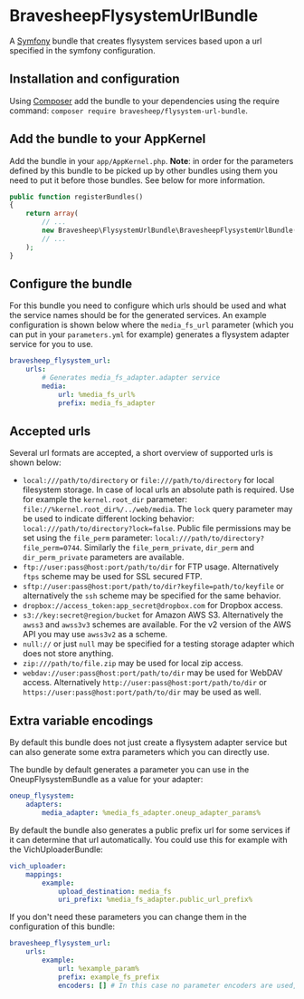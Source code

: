 # BravesheepFlysystemUrlBundle

A [Symfony](https://symfony.com/) bundle that creates flysystem services
based upon a url specified in the symfony configuration.

## Installation and configuration
Using [Composer](https://getcomposer.org/) add the bundle to your
dependencies using the require command: 
`composer require bravesheep/flysystem-url-bundle`.

## Add the bundle to your AppKernel
Add the bundle in your `app/AppKernel.php`. **Note**: in order for the
parameters defined by this bundle to be picked up by other bundles using
them you need to put it before those bundles. See below for more
information.

```php
public function registerBundles()
{
    return array(
        // ...
        new Bravesheep\FlysystemUrlBundle\BravesheepFlysystemUrlBundle(),
        // ...
    );
}
```

## Configure the bundle
For this bundle you need to configure which urls should be used and what
the service names should be for the generated services. An example 
configuration is shown below where the `media_fs_url` parameter (which
you can put in your `parameters.yml` for example) generates a
flysystem adapter service for you to use.

```yaml
bravesheep_flysystem_url:
    urls:
        # Generates media_fs_adapter.adapter service
        media:
            url: %media_fs_url%
            prefix: media_fs_adapter
```

## Accepted urls
Several url formats are accepted, a short overview of supported urls
is shown below:

* `local:///path/to/directory` or `file:///path/to/directory` for local
  filesystem storage. In case of local urls an absolute path is 
  required. Use for example the `kernel.root_dir` parameter: 
  `file://%kernel.root_dir%/../web/media`. The `lock` query parameter 
  may be used to indicate different locking behavior: 
  `local:///path/to/directory?lock=false`. Public file permissions may 
  be set using the `file_perm` parameter:
  `local:///path/to/directory?file_perm=0744`. Similarly the 
  `file_perm_private`, `dir_perm` and `dir_perm_private` parameters are
  available.
* `ftp://user:pass@host:port/path/to/dir` for FTP usage. Alternatively
  `ftps` scheme may be used for SSL secured FTP.
* `sftp://user:pass@host:port/path/to/dir?keyfile=path/to/keyfile` or
  alternatively the `ssh` scheme may be specified for the same
  behavior.
* `dropbox://access_token:app_secret@dropbox.com` for Dropbox access.
* `s3://key:secret@region/bucket` for Amazon AWS S3. Alternatively the
  `awss3` and `awss3v3` schemes are available. For the v2 version of the
  AWS API you may use `awss3v2` as a scheme.
* `null://` or just `null` may be specified for a testing storage
  adapter which does not store anything.
* `zip:///path/to/file.zip` may be used for local zip access.
* `webdav://user:pass@host:port/path/to/dir` may be used for WebDAV
  access. Alternatively `http://user:pass@host:port/path/to/dir` or
  `https://user:pass@host:port/path/to/dir` may be used as well.

## Extra variable encodings
By default this bundle does not just create a flysystem adapter service
but can also generate some extra parameters which you can directly use.

The bundle by default generates a parameter you can use in the 
OneupFlysystemBundle as a value for your adapter:

```yaml
oneup_flysystem:
    adapters:
        media_adapter: %media_fs_adapter.oneup_adapter_params%
```

By default the bundle also generates a public prefix url for some
services if it can determine that url automatically. You could use this
for example with the VichUploaderBundle:

```yaml
vich_uploader:
    mappings:
        example:
            upload_destination: media_fs
            uri_prefix: %media_fs_adapter.public_url_prefix%
```

If you don't need these parameters you can change them in the
configuration of this bundle:

```yaml
bravesheep_flysystem_url:
    urls:
        example:
            url: %example_param%
            prefix: example_fs_prefix
            encoders: [] # In this case no parameter encoders are used, only the service is generated
```
